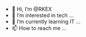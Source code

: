 - 👋 Hi, I’m @RKEX
- 👀 I’m interested in tech ...
- 🌱 I’m currently learning IT ...
- 📫 How to reach me ...

<!---
RKEX/RKEX is a ✨ special ✨ repository because its `README.md` (this file) appears on your GitHub profile.
You can click the Preview link to take a look at your changes.
--->
